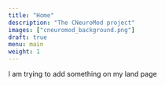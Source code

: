 ```yaml
---
title: "Home"
description: "The CNeuroMod project"
images: ["cneuromod_background.png"]
draft: true
menu: main
weight: 1
---
```


I am trying to add something on my land page
